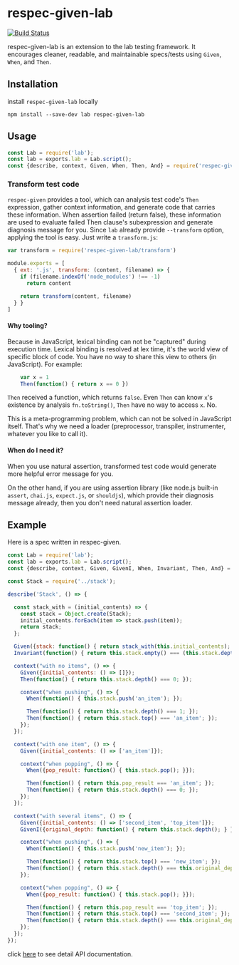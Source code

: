 # respec-given-lab

[![Build Status](https://travis-ci.org/cades/respec-given-lab.svg?branch=master)](https://travis-ci.org/cades/respec-given-lab)

respec-given-lab is an extension to the lab testing framework. It encourages cleaner, readable, and maintainable specs/tests using `Given`, `When`, and `Then`.

## Installation

install `respec-given-lab` locally

    npm install --save-dev lab respec-given-lab

## Usage

```javascript
const Lab = require('lab');
const lab = exports.lab = Lab.script();
const {describe, context, Given, When, Then, And} = require('respec-given-lab')(lab);
```


### Transform test code

`respec-given` provides a tool, which can analysis test code's `Then` expression, gather context information, and generate code that carries these information. When assertion failed (return false), these information are used to evaluate failed Then clause's subexpression and generate diagnosis message for you. Since `lab` already provide `--transform` option, applying the tool is easy. Just write a `transform.js`:

```js
var transform = require('respec-given-lab/transform')

module.exports = [
  { ext: '.js', transform: (content, filename) => {
    if (filename.indexOf('node_modules') !== -1)
      return content

    return transform(content, filename)
  } }
]
```

#### Why tooling?

Because in JavaScript, lexical binding can not be "captured" during execution time. Lexical binding is resolved at lex time, it's the world view of specific block of code. You have no way to share this view to others (in JavaScript). For example:

```js
    var x = 1
    Then(function() { return x == 0 })
```

`Then` received a function, which returns `false`. Even `Then` can know `x`'s existence by analysis `fn.toString()`, `Then` have no way to access `x`. No.

This is a meta-programming problem, which can not be solved in JavaScript itself. That's why we need a loader (preprocessor, transpiler, instrumenter, whatever you like to call it).

#### When do I need it?

When you use natural assertion, transformed test code would generate more helpful error message for you.

On the other hand, if you are using assertion library (like node.js built-in `assert`, `chai.js`, `expect.js`, or `shouldjs`), which provide their diagnosis message already, then you don't need natural assertion loader.



## Example

Here is a spec written in respec-given.

```javascript
const Lab = require('lab');
const lab = exports.lab = Lab.script();
const {describe, context, Given, GivenI, When, Invariant, Then, And} = require('respec-given-lab')(lab);

const Stack = require('../stack');

describe('Stack', () => {

  const stack_with = (initial_contents) => {
    const stack = Object.create(Stack);
    initial_contents.forEach(item => stack.push(item));
    return stack;
  };

  Given({stack: function() { return stack_with(this.initial_contents); }});
  Invariant(function() { return this.stack.empty() === (this.stack.depth() === 0); });

  context("with no items", () => {
    Given({initial_contents: () => []});
    Then(function() { return this.stack.depth() === 0; });

    context("when pushing", () => {
      When(function() { this.stack.push('an_item'); });

      Then(function() { return this.stack.depth() === 1; });
      Then(function() { return this.stack.top() === 'an_item'; });
    });
  });

  context("with one item", () => {
    Given({initial_contents: () => ['an_item']});

    context("when popping", () => {
      When({pop_result: function() { this.stack.pop(); }});

      Then(function() { return this.pop_result === 'an_item'; });
      Then(function() { return this.stack.depth() === 0; });
    });
  });

  context("with several items", () => {
    Given({initial_contents: () => ['second_item', 'top_item']});
    GivenI({original_depth: function() { return this.stack.depth(); } });

    context("when pushing", () => {
      When(function() { this.stack.push('new_item'); });

      Then(function() { return this.stack.top() === 'new_item'; });
      Then(function() { return this.stack.depth() === this.original_depth - 1; });
    });

    context("when popping", () => {
      When({pop_result: function() { this.stack.pop(); }});

      Then(function() { return this.pop_result === 'top_item'; });
      Then(function() { return this.stack.top() === 'second_item'; });
      Then(function() { return this.stack.depth() === this.original_depth - 1; });
    });
  });
});
```

click [here](https://github.com/cades/respec-given#given) to see detail API documentation.
